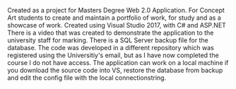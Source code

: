 Created as a project for Masters Degree
Web 2.0 Application. For Concept Art students to create and maintain a portfolio of work, for study and as a showcase of work.
Created using Visual Studio 2017, with C# and ASP.NET
There is a video that was created to demonstrate the application to the university staff for marking.
There is a SQL Server backup file for the database. The code was developed in a different repository which was registered using the Universitiy's email, but as I have now completed the course I do not have access.
The application can work on a local machine if you download the source code into VS, restore the database from backup and edit the config file with the local connectionstring.
